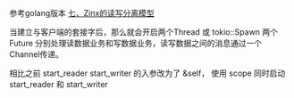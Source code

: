 参考golang版本 [七、Zinx的读写分离模型](https://www.kancloud.cn/aceld/zinx/1960233)

当建立与客户端的套接字后，那么就会开启两个Thread  或 tokio::Spawn 两个Future 分别处理读数据业务和写数据业务，读写数据之间的消息通过一个Channel传递。


相比之前 start_reader  start_writer  的入参改为了 &self， 使用 scope 同时启动 start_reader 和 start_writer 